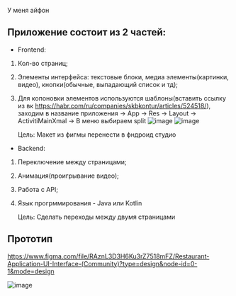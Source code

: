 У меня айфон

Приложение состоит из 2 частей:
--

 - Frontend:
1. Кол-во страниц;
2. Элементы интерфейса: текстовые блоки, медиа элементы(картинки, видео), кнопки(обычные, выпадающий список и тд);
3. Для копоновки элементов используются шаблоны(вставить ссылку из вк https://habr.com/ru/companies/skbkontur/articles/524518/), заходим в название приложения 
 -> App -> Res -> Layout -> ActivitiMainXmal -> В меню выбираем split
   ![image](https://github.com/b6e6b6r6a/5_Semestr/assets/113089548/88a49e4b-21f9-440c-beb3-d0088a0dc80c)
   ![image](https://github.com/b6e6b6r6a/5_Semestr/assets/113089548/d81d697c-97d7-4ce6-856c-c373ed72537b)

   
   Цель: Макет из фигмы перенести в фндроид студио

 - Backend:
1. Переключение между страницами;
2. Анимация(проигрывание видео);
3. Работа с API;
4. Язык прогрммирования - Java или Kotlin

   Цель: Сделать переходы между двумя страницами

Прототип
--
https://www.figma.com/file/RAznL3D3H6Ku3rZ7518mFZ/Restaurant-Application-UI-Interface-(Community)?type=design&node-id=0-1&mode=design

![image](https://github.com/b6e6b6r6a/5_Semestr/assets/113089548/a6d9a6c2-adb3-4ae4-8740-e906075a2a87)

